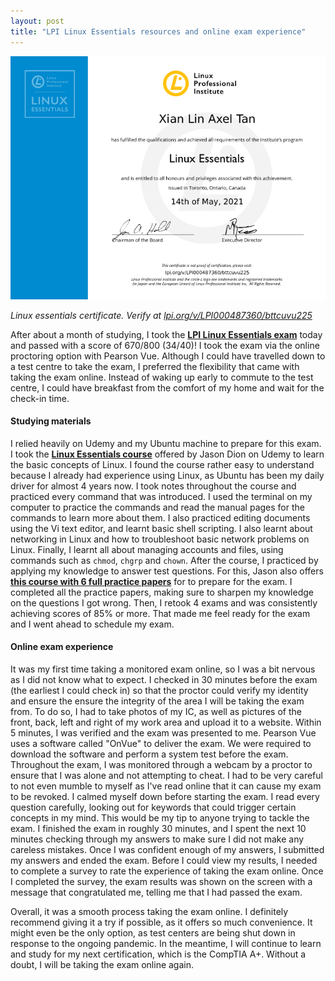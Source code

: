 ```yaml
---
layout: post
title: "LPI Linux Essentials resources and online exam experience"
---
```


![Linux Essentials certificate](/assets/img/posts/linux-essentials-online-exam/linux-esentials-certificate.png)

*Linux essentials certificate. Verify at* [*lpi.org/v/LPI000487360/bttcuvu225*](http://lpi.org/v/LPI000487360/bttcuvu225)

After about a month of studying, I took the [**LPI Linux Essentials exam**](https://www.lpi.org/our-certifications/linux-essentials-overview) today and passed with a score of 670/800 (34/40)! I took the exam via the online proctoring option with Pearson Vue. Although I could have travelled down to a test centre to take the exam, I preferred the flexibility that came with taking the exam online. Instead of waking up early to commute to the test centre, I could have breakfast from the comfort of my home and wait for the check-in time.

#### Studying materials

I relied heavily on Udemy and my Ubuntu machine to prepare for this exam. I took the [**Linux Essentials course**](https://www.udemy.com/course/linux-essentials-010/) offered by Jason Dion on Udemy to learn the basic concepts of Linux. I found the course rather easy to understand because I already had experience using Linux, as Ubuntu has been my daily driver for almost 4 years now. I took notes throughout the course and practiced every command that was introduced. I used the terminal on my computer to practice the commands and read the manual pages for the commands to learn more about them. I also practiced editing documents using the Vi text editor, and learnt basic shell scripting. I also learnt about networking in Linux and how to troubleshoot basic network problems on Linux. Finally, I learnt all about managing accounts and files, using commands such as `chmod`, `chgrp` and `chown`. After the course, I practiced by applying my knowledge to answer test questions. For this, Jason also offers [**this course with 6 full practice papers**](https://www.udemy.com/course/linux-essentials-practice-exams/) for to prepare for the exam. I completed all the practice papers, making sure to sharpen my knowledge on the questions I got wrong. Then, I retook 4 exams and was consistently achieving scores of 85% or more. That made me feel ready for the exam and I went ahead to schedule my exam.

#### Online exam experience

It was my first time taking a monitored exam online, so I was a bit nervous as I did not know what to expect. I checked in 30 minutes before the exam (the earliest I could check in) so that the proctor could verify my identity and ensure the ensure the integrity of the area I will be taking the exam from. To do so, I had to take photos of my IC, as well as pictures of the front, back, left and right of my work area and upload it to a website. Within 5 minutes, I was verified and the exam was presented to me. Pearson Vue uses a software called "OnVue" to deliver the exam. We were required to download the software and perform a system test before the exam. Throughout the exam, I was monitored through a webcam by a proctor to ensure that I was alone and not attempting to cheat. I had to be very careful to not even mumble to myself as I've read online that it can cause my exam to be revoked. I calmed myself down before starting the exam. I read every question carefully, looking out for keywords that could trigger certain concepts in my mind. This would be my tip to anyone trying to tackle the exam. I finished the exam in roughly 30 minutes, and I spent the next 10 minutes checking through my answers to make sure I did not make any careless mistakes. Once I was confident enough of my answers, I submitted my answers and ended the exam. Before I could view my results, I needed to complete a survey to rate the experience of taking the exam online. Once I completed the survey, the exam results was shown on the screen with a message that congratulated me, telling me that I had passed the exam.

Overall, it was a smooth process taking the exam online. I definitely recommend giving it a try if possible, as it offers so much convenience. It might even be the only option, as test centers are being shut down in response to the ongoing pandemic. In the meantime, I will continue to learn and study for my next certification, which is the CompTIA A+. Without a doubt, I will be taking the exam online again.